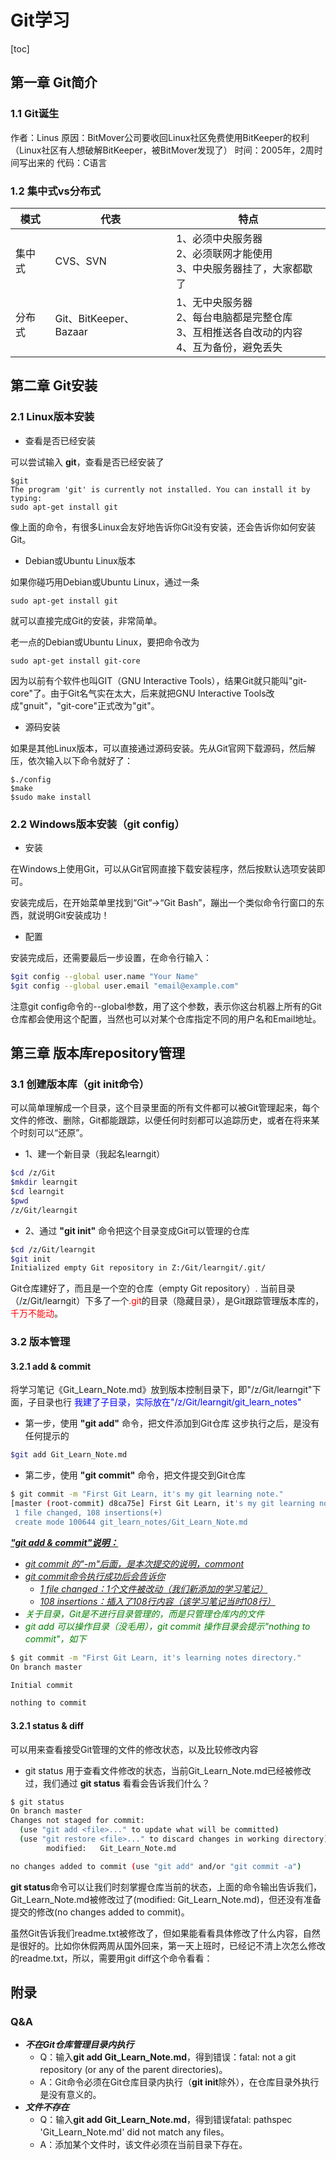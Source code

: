 # Git学习

[toc]

## 第一章 Git简介

### 1.1 Git诞生

作者：Linus
原因：BitMover公司要收回Linux社区免费使用BitKeeper的权利（Linux社区有人想破解BitKeeper，被BitMover发现了）
时间：2005年，2周时间写出来的
代码：C语言

### 1.2 集中式vs分布式

|模式|代表|特点|
|---|---|---|
|集中式|CVS、SVN|1、必须中央服务器</br>2、必须联网才能使用</br>3、中央服务器挂了，大家都歇了|
|分布式|Git、BitKeeper、Bazaar|1、无中央服务器</br>2、每台电脑都是完整仓库</br>3、互相推送各自改动的内容</br>4、互为备份，避免丢失|

## 第二章 Git安装

### 2.1 Linux版本安装

- 查看是否已经安装

可以尝试输入 **git**，查看是否已经安装了

```shell
$git
The program 'git' is currently not installed. You can install it by typing:
sudo apt-get install git
```

像上面的命令，有很多Linux会友好地告诉你Git没有安装，还会告诉你如何安装Git。

- Debian或Ubuntu Linux版本

如果你碰巧用Debian或Ubuntu Linux，通过一条

```shell
sudo apt-get install git
```

就可以直接完成Git的安装，非常简单。

老一点的Debian或Ubuntu Linux，要把命令改为

```shell
sudo apt-get install git-core
```

因为以前有个软件也叫GIT（GNU Interactive Tools），结果Git就只能叫"git-core"了。由于Git名气实在太大，后来就把GNU Interactive Tools改成"gnuit"，"git-core"正式改为"git"。

- 源码安装

如果是其他Linux版本，可以直接通过源码安装。先从Git官网下载源码，然后解压，依次输入以下命令就好了：

```shell
$./config
$make
$sudo make install
```

### 2.2 Windows版本安装（git config）

- 安装

在Windows上使用Git，可以从Git官网直接下载安装程序，然后按默认选项安装即可。

安装完成后，在开始菜单里找到“Git”->“Git Bash”，蹦出一个类似命令行窗口的东西，就说明Git安装成功！

- 配置

安装完成后，还需要最后一步设置，在命令行输入：

```bash
$git config --global user.name "Your Name"
$git config --global user.email "email@example.com"
```

注意git config命令的--global参数，用了这个参数，表示你这台机器上所有的Git仓库都会使用这个配置，当然也可以对某个仓库指定不同的用户名和Email地址。

## 第三章 版本库repository管理

### 3.1 创建版本库（git init命令）

可以简单理解成一个目录，这个目录里面的所有文件都可以被Git管理起来，每个文件的修改、删除，Git都能跟踪，以便任何时刻都可以追踪历史，或者在将来某个时刻可以“还原”。

- 1、建一个新目录（我起名learngit）

```bash
$cd /z/Git
$mkdir learngit
$cd learngit
$pwd
/z/Git/learngit
```

- 2、通过 **"git init"** 命令把这个目录变成Git可以管理的仓库

```bash
$cd /z/Git/learngit
$git init
Initialized empty Git repository in Z:/Git/learngit/.git/
```

Git仓库建好了，而且是一个空的仓库（empty Git repository）.
当前目录（/z/Git/learngit）下多了一个<font color="red">.git</font>的目录（隐藏目录），是Git跟踪管理版本库的，<font color="red">千万不能动</font>。

### 3.2 版本管理

#### 3.2.1 add & commit

将学习笔记《Git_Learn_Note.md》放到版本控制目录下，即"/z/Git/learngit"下面，子目录也行
<font color="blue">我建了子目录，实际放在"/z/Git/learngit/git_learn_notes"</font>

- 第一步，使用 **"git add"** 命令，把文件添加到Git仓库
这步执行之后，是没有任何提示的

```bash
$git add Git_Learn_Note.md
```

- 第二步，使用 **"git commit"** 命令，把文件提交到Git仓库

```bash
$ git commit -m "First Git Learn, it's my git learning note."
[master (root-commit) d8ca75e] First Git Learn, it's my git learning note.
 1 file changed, 108 insertions(+)
 create mode 100644 git_learn_notes/Git_Learn_Note.md
```

***<u>"git add & commit"说明：***

- *git commit 的"-m"后面，是本次提交的说明，commont*
- *git commit命令执行成功后会告诉你*
  - *1 file changed：1个文件被改动（我们新添加的学习笔记）*
  - *108 insertions：插入了108行内容（该学习笔记当时108行）*</u>
- *<font color="green">关于目录，Git是不进行目录管理的，而是只管理仓库内的文件*
- *git add 可以操作目录（没毛用），git commit 操作目录会提示"nothing to commit"，如下</font>*

```bash
$ git commit -m "First Git Learn, it's learning notes directory."
On branch master

Initial commit

nothing to commit
```

#### 3.2.1 status & diff

可以用来查看接受Git管理的文件的修改状态，以及比较修改内容

- git status
用于查看文件修改的状态，当前Git_Learn_Note.md已经被修改过，我们通过 **git status** 看看会告诉我们什么？

```bash
$ git status
On branch master
Changes not staged for commit:
  (use "git add <file>..." to update what will be committed)
  (use "git restore <file>..." to discard changes in working directory)
        modified:   Git_Learn_Note.md

no changes added to commit (use "git add" and/or "git commit -a")
```

**git status**命令可以让我们时刻掌握仓库当前的状态，上面的命令输出告诉我们，Git_Learn_Note.md被修改过了(modified:   Git_Learn_Note.md)，但还没有准备提交的修改(no changes added to commit)。

虽然Git告诉我们readme.txt被修改了，但如果能看看具体修改了什么内容，自然是很好的。比如你休假两周从国外回来，第一天上班时，已经记不清上次怎么修改的readme.txt，所以，需要用git diff这个命令看看：

## 附录

### Q&A

- ***不在Git仓库管理目录内执行***
  - Q：输入**git add Git_Learn_Note.md**，得到错误：fatal: not a git repository (or any of the parent directories)。
  - A：Git命令必须在Git仓库目录内执行（**git init**除外），在仓库目录外执行是没有意义的。
- ***文件不存在***
  - Q：输入**git add Git_Learn_Note.md**，得到错误fatal: pathspec 'Git_Learn_Note.md' did not match any files。
  - A：添加某个文件时，该文件必须在当前目录下存在。

